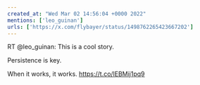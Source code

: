 ```yaml
---
created_at: "Wed Mar 02 14:56:04 +0000 2022"
mentions: ['leo_guinan']
urls: ['https://x.com/flybayer/status/1498762265423667202']
---
```


RT @leo_guinan: This is a cool story.

Persistence is key. 

When it works, it works. https://t.co/lEBMij1pq9